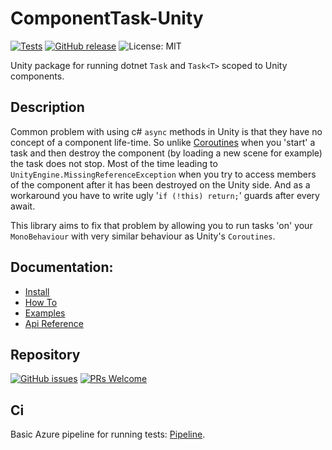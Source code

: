 # ComponentTask-Unity

[![Tests](https://img.shields.io/azure-devops/tests/bastian-blokland/ComponentTask/6/master.svg)](https://dev.azure.com/bastian-blokland/ComponentTask/_build/latest?definitionId=6&branchName=master)
[![GitHub release](https://img.shields.io/github/release/BastianBlokland/componenttask-unity.svg)](https://github.com/BastianBlokland/componenttask-unity/releases/)
![License: MIT](https://img.shields.io/badge/License-MIT-blue.svg)

Unity package for running dotnet `Task` and `Task<T>` scoped to Unity components.


## Description
Common problem with using c# `async` methods in Unity is that they have no concept of a component
life-time.
So unlike [Coroutines](https://docs.unity3d.com/ScriptReference/Coroutine.html) when you 'start' a
task and then destroy the component (by loading a new scene for example) the task does not stop.
Most of the time leading to `UnityEngine.MissingReferenceException` when you try to access members
of the component after it has been destroyed on the Unity side. And as a workaround you have to
write ugly '`if (!this) return;`' guards after every await.

This library aims to fix that problem by allowing you to run tasks 'on' your `MonoBehaviour` with very
similar behaviour as Unity's `Coroutines`.


## Documentation:
* [Install](install.md)
* [How To](how-to.md)
* [Examples](examples.md)
* [Api Reference](/api/)


## Repository
[![GitHub issues](https://img.shields.io/github/issues/BastianBlokland/componenttask-unity.svg)](https://GitHub.com/BastianBlokland/componenttask-unity/issues/)
[![PRs Welcome](https://img.shields.io/badge/PRs-welcome-brightgreen.svg?style=flat-square)](https://github.com/BastianBlokland/componenttask-unity/pulls)

## Ci
Basic Azure pipeline for running tests: [Pipeline](https://dev.azure.com/bastian-blokland/ComponentTask/_build?definitionId=6).
